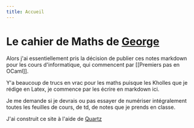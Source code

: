 ```yaml
---
title: Accueil
---
```

# Le cahier de Maths de [George](http://github.com/George-Ober)
Alors j'ai essentiellement pris la décision de publier ces notes markdown pour les cours d'informatique, qui commencent par [[Premiers pas en OCaml]].

Y'a beaucoup de trucs en vrac pour les maths puisque les Kholles que je rédige en Latex, je commence par les écrire en markdown ici.

Je me demande si je devrais ou pas essayer de numériser intégralement toutes les feuilles de cours, de td, de notes que je prends en classe.


J'ai construit ce site à l'aide de [Quartz](https://quartz.jzhao.xyz/)